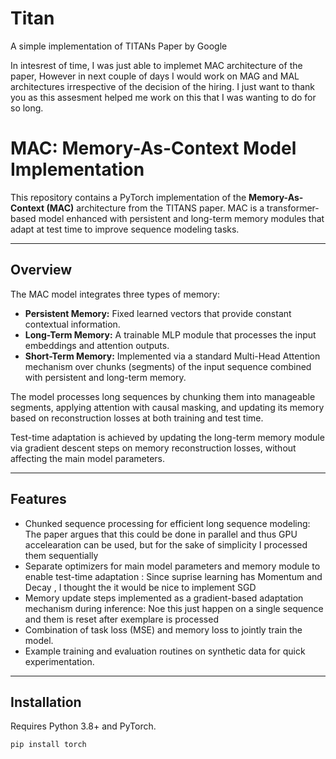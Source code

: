 # Titan
A simple implementation of TITANs Paper by Google

In intesrest of time, I was just able to implemet MAC architecture of the paper, However in next couple of days I would work on MAG and MAL architectures irrespective of the decision of the hiring. I just want to thank you as this assesment helped me work on this that I was wanting to do for so long. 

# MAC: Memory-As-Context Model Implementation

This repository contains a PyTorch implementation of the **Memory-As-Context (MAC)** architecture from the TITANS paper. MAC is a transformer-based model enhanced with persistent and long-term memory modules that adapt at test time to improve sequence modeling tasks.

---

## Overview

The MAC model integrates three types of memory:

- **Persistent Memory:** Fixed learned vectors that provide constant contextual information.
- **Long-Term Memory:** A trainable MLP module that processes the input embeddings and attention outputs.
- **Short-Term Memory:** Implemented via a standard Multi-Head Attention mechanism over chunks (segments) of the input sequence combined with persistent and long-term memory.

The model processes long sequences by chunking them into manageable segments, applying attention with causal masking, and updating its memory based on reconstruction losses at both training and test time.

Test-time adaptation is achieved by updating the long-term memory module via gradient descent steps on memory reconstruction losses, without affecting the main model parameters.

---

## Features

- Chunked sequence processing for efficient long sequence modeling: The paper argues that this could be done in parallel and thus GPU accelearation can be used, but for the sake of simplicity I processed them sequentially
- Separate optimizers for main model parameters and memory module to enable test-time adaptation : Since suprise learning has Momentum and Decay , I thought the it would be nice to implement SGD
- Memory update steps implemented as a gradient-based adaptation mechanism during inference: Noe this just happen on a single sequence and them is reset after exemplare is processed
- Combination of task loss (MSE) and memory loss to jointly train the model.
- Example training and evaluation routines on synthetic data for quick experimentation.

---

## Installation

Requires Python 3.8+ and PyTorch.

```bash
pip install torch
